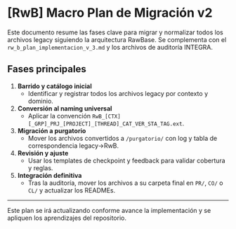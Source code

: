 # [RwB] Macro Plan de Migración v2

Este documento resume las fases clave para migrar y normalizar todos los archivos legacy siguiendo la arquitectura RawBase. Se complementa con el `rw_b_plan_implementacion_v_3.md` y los archivos de auditoría INTEGRA.

## Fases principales
1. **Barrido y catálogo inicial**
   - Identificar y registrar todos los archivos legacy por contexto y dominio.
2. **Conversión al naming universal**
   - Aplicar la convención `RwB_[CTX][_GRP]_PRJ_[PROJECT]_[THREAD]_CAT_VER_STA_TAG.ext`.
3. **Migración a purgatorio**
   - Mover los archivos convertidos a `/purgatorio/` con log y tabla de correspondencia legacy→RwB.
4. **Revisión y ajuste**
   - Usar los templates de checkpoint y feedback para validar cobertura y reglas.
5. **Integración definitiva**
   - Tras la auditoría, mover los archivos a su carpeta final en `PR/`, `CO/` o `CL/` y actualizar los READMEs.

---
Este plan se irá actualizando conforme avance la implementación y se apliquen los aprendizajes del repositorio.
